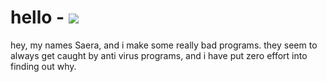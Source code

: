 # hello - <a href=https://saeraphinx.dev rel="noopener"><img src="https://img.shields.io/website?label=saeraphinx.dev&style=flat&down_color=lightgrey&down_message=offline&up_color=brightgreen&up_message=online&url=https%3A%2F%2Fsaeraphinx.dev"></a>

hey, my names Saera, and i make some really bad programs. they seem to always get caught by anti virus programs, and i have put zero effort into finding out why.
